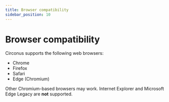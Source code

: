 ```yaml
---
title: Browser compatibility
sidebar_position: 10
---
```


# Browser compatibility

Circonus supports the following web browsers:

- Chrome
- Firefox
- Safari
- Edge (Chromium)

Other Chromium-based browsers may work. Internet Explorer and Microsoft Edge Legacy are **not** supported.